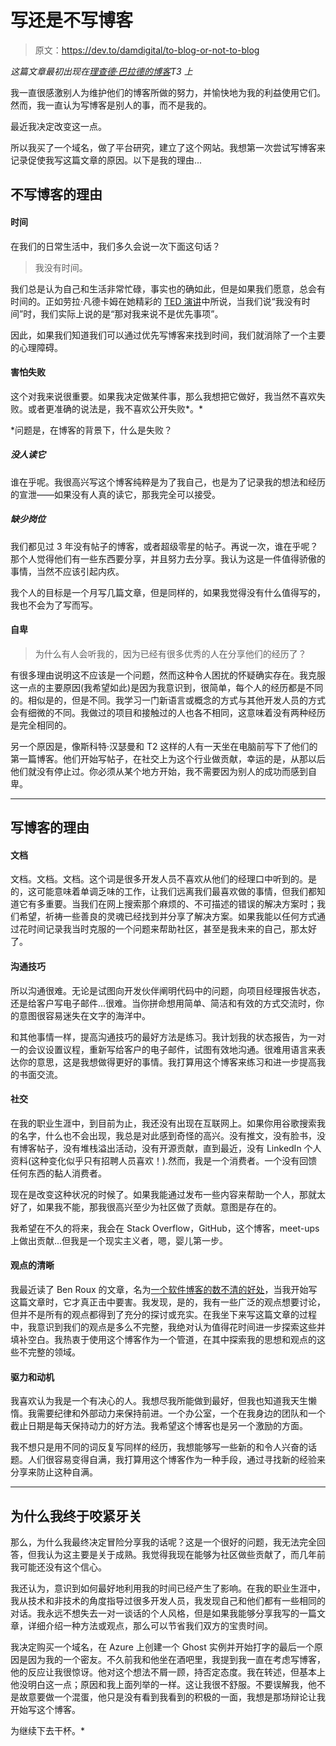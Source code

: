 # 写还是不写博客

> 原文：<https://dev.to/damdigital/to-blog-or-not-to-blog>

*这篇文章最初出现在[理查德·巴拉德的博客](http://www.richardballard.co.uk/to-blog-or-not-to-blog/)T3 上*

我一直很感激别人为维护他们的博客所做的努力，并愉快地为我的利益使用它们。然而，我一直认为写博客是别人的事，而不是我的。

最近我决定改变这一点。

所以我买了一个域名，做了平台研究，建立了这个网站。我想第一次尝试写博客来记录促使我写这篇文章的原因。以下是我的理由...

## 不写博客的理由

#### 时间

在我们的日常生活中，我们多久会说一次下面这句话？

> 我没有时间。

我们总是认为自己和生活非常忙碌，事实也的确如此，但是如果我们愿意，总会有时间的。正如劳拉·凡德卡姆在她精彩的 [TED 演讲](https://www.ted.com/talks/laura_vanderkam_how_to_gain_control_of_your_free_time)中所说，当我们说“我没有时间”时，我们实际上说的是“那对我来说不是优先事项”。

因此，如果我们知道我们可以通过优先写博客来找到时间，我们就消除了一个主要的心理障碍。

#### 害怕失败

这个对我来说很重要。如果我决定做某件事，那么我想把它做好，我当然不喜欢失败。或者更准确的说法是，我不喜欢公开失败*。*

 *问题是，在博客的背景下，什么是失败？

##### *没人读它*

谁在乎呢。我很高兴写这个博客纯粹是为了我自己，也是为了记录我的想法和经历的宣泄——如果没有人真的读它，那我完全可以接受。

##### *缺少岗位*

我们都见过 3 年没有帖子的博客，或者超级零星的帖子。再说一次，谁在乎呢？那个人觉得他们有一些东西要分享，并且努力去分享。我认为这是一件值得骄傲的事情，当然不应该引起内疚。

我个人的目标是一个月写几篇文章，但是同样的，如果我觉得没有什么值得写的，我也不会为了写而写。

#### 自卑

> 为什么有人会听我的，因为已经有很多优秀的人在分享他们的经历了？

有很多理由说明这不应该是一个问题，然而这种令人困扰的怀疑确实存在。我克服这一点的主要原因(我希望如此)是因为我意识到，很简单，每个人的经历都是不同的。相似是的，但是不同。我学习一门新语言或概念的方式与其他开发人员的方式会有细微的不同。我做过的项目和接触过的人也各不相同，这意味着没有两种经历是完全相同的。

另一个原因是，像斯科特·汉瑟曼和 T2 这样的人有一天坐在电脑前写下了他们的第一篇博客。他们开始写帖子，在社交上为这个行业做贡献，幸运的是，从那以后他们就没有停止过。你必须从某个地方开始，我不需要因为别人的成功而感到自卑。

* * *

## 写博客的理由

#### 文档

文档。文档。文档。这个词是很多开发人员不喜欢从他们的经理口中听到的。是的，这可能意味着单调乏味的工作，让我们远离我们最喜欢做的事情，但我们都知道它有多重要。当我们在网上搜索那个麻烦的、不可描述的错误的解决方案时；我们希望，祈祷一些善良的灵魂已经找到并分享了解决方案。如果我能以任何方式通过花时间记录我当时克服的一个问题来帮助社区，甚至是我未来的自己，那太好了。

#### 沟通技巧

所以沟通很难。无论是试图向开发伙伴阐明代码中的问题，向项目经理报告状态，还是给客户写电子邮件...很难。当你拼命想用简单、简洁和有效的方式交流时，你的意图很容易迷失在文字的海洋中。

和其他事情一样，提高沟通技巧的最好方法是练习。我计划我的状态报告，为一对一的会议设置议程，重新写给客户的电子邮件，试图有效地沟通。很难用语言来表达你的意思，这是我想做得更好的事情。我打算用这个博客来练习和进一步提高我的书面交流。

#### 社交

在我的职业生涯中，到目前为止，我还没有出现在互联网上。如果你用谷歌搜索我的名字，什么也不会出现，我总是对此感到奇怪的高兴。没有推文，没有脸书，没有博客帖子，没有堆栈溢出活动，没有开源贡献，直到最近，没有 LinkedIn 个人资料(这种变化似乎只有招聘人员喜欢！).然而，我是一个消费者。一个没有回馈任何东西的黏人消费者。

现在是改变这种状况的时候了。如果我能通过发布一些内容来帮助一个人，那就太好了，如果我不能，那我很高兴至少为社区做了贡献。意图是存在的。

我希望在不久的将来，我会在 Stack Overflow，GitHub，这个博客，meet-ups 上做出贡献...但我是一个现实主义者，嗯，婴儿第一步。

#### 观点的清晰

我最近读了 Ben Roux 的文章，名为[一个软件博客的数不清的好处](https://blog.benroux.me/untold-benefits-of-a-software-blog/)，当我开始写这篇文章时，它才真正击中要害。我发现，是的，我有一些广泛的观点想要讨论，但并不是所有的观点都得到了充分的探讨或充实。在我坐下来写这篇文章的过程中，我意识到我们的观点是多么不完整，我绝对认为值得花时间进一步探索这些并填补空白。我热衷于使用这个博客作为一个管道，在其中探索我的思想和观点的这些不完整的领域。

#### 驱力和动机

我喜欢认为我是一个有决心的人。我想尽我所能做到最好，但我也知道我天生懒惰。我需要纪律和外部动力来保持前进。一个办公室，一个在我身边的团队和一个截止日期是每天保持动力的好方法。我希望这个博客也是另一个激励的方面。

我不想只是用不同的词反复写同样的经历，我想能够写一些新的和令人兴奋的话题。人们很容易变得自满，我打算用这个博客作为一种手段，通过寻找新的经验来分享来防止这种自满。

* * *

## 为什么我终于咬紧牙关

那么，为什么我最终决定冒险分享我的话呢？这是一个很好的问题，我无法完全回答，但我认为这主要是关于成熟。我觉得我现在能够为社区做些贡献了，而几年前我可能还没有这个信心。

我还认为，意识到如何最好地利用我的时间已经产生了影响。在我的职业生涯中，我从技术和非技术的角度指导过很多开发人员，我发现自己和他们都有一些相同的对话。我永远不想失去一对一谈话的个人风格，但是如果我能够分享我写的一篇文章，详细介绍一种方法或观点，那么可以节省我们双方的宝贵时间。

我决定购买一个域名，在 Azure 上创建一个 Ghost 实例并开始打字的最后一个原因是因为我的一个密友。不久前我和他坐在酒吧里，我提到我一直在考虑写博客，他的反应让我很惊讶。他对这个想法不屑一顾，持否定态度。我在转述，但基本上他没明白这一点；原因和我上面列举的一样。这让我很不舒服。不要误解我，他不是故意要做一个混蛋，他只是没有看到我看到的积极的一面，我想是那场辩论让我开始写这个博客。

为继续下去干杯。*